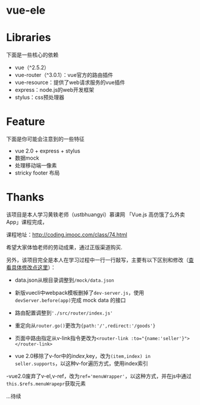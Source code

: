 # vue-ele

# Libraries
下面是一些核心的依赖
- vue（^2.5.2）
- vue-router（^3.0.1）：vue官方的路由插件
- vue-resource：提供了web请求服务的vue插件
- express：node.js的web开发框架
- stylus：css预处理器

# Feature
下面是你可能会注意到的一些特征
- vue 2.0 + express + stylus
- 数据mock
- 处理移动端一像素
- stricky footer 布局

# Thanks
该项目是本人学习黄轶老师（ustbhuangyi）慕课网 「Vue.js 高仿饿了么外卖 App」课程完成，

课程地址：http://coding.imooc.com/class/74.html

希望大家体恤老师的劳动成果，通过正版渠道购买.

另外，该项目完全是本人在学习过程中一行一行敲写，主要有以下区别和修改（[查看具体修改点这里]()）：

- data.json从根目录调整到`/mock/data.json`

- 新版vuecli中webpack模板删掉了`dev-server.js`，使用`devServer.before(app)`完成 mock data 的接口

- 路由配置调整到`'./src/router/index.js'`

- 重定向从`router.go()`更改为`{path:'/',redirect:'/goods'}`

- 页面中路由指定从v-link指令更改为`<router-link :to="{name:'seller'}"></router-link>`

- vue 2.0移除了v-for中的$index,$key，改为`(item,index) in seller.supports`，以这种v-for遍历方式，使用index索引

-vue2.0废弃了v-el,v-ref，改为`ref='menuWrapper'`，以这种方式，并在js中通过`this.$refs.menuWrapepr`获取元素

...待续

